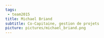 ```yaml
---
tags:
 - team2015
title: Michael Briand
subtitle: Co-Capitaine, gestion de projets
picture: pictures/michael_briand.png
---
```

